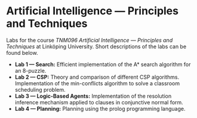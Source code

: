 # Artificial Intelligence — Principles and Techniques
Labs for the course *TNM096 Artificial Intelligence — Principles and Techniques* at Linköping University. Short descriptions of the labs can be found below.

- **Lab 1 — Search:** Efficient implementation of the A* search algorithm for an 8-puzzle.
- **Lab 2 — CSP:** Theory and comparison of different CSP algorithms. Implementation of the min-conflicts algorithm to solve a classroom scheduling problem.
- **Lab 3 — Logic-Based Agents:** Implementation of the resolution inference mechanism applied to clauses in conjunctive normal form.
- **Lab 4 — Planning:** Planning using the prolog programming language.
